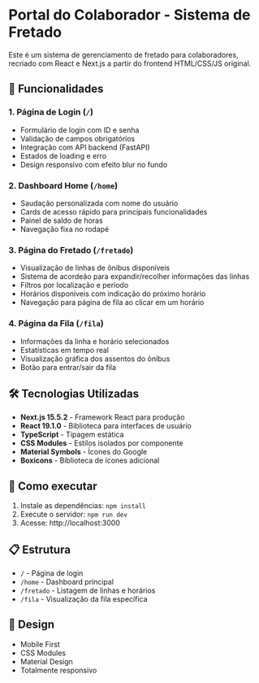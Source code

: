 # Portal do Colaborador - Sistema de Fretado

Este é um sistema de gerenciamento de fretado para colaboradores, recriado com React e Next.js a partir do frontend HTML/CSS/JS original.

## 🚀 Funcionalidades

### 1. **Página de Login** (`/`)
- Formulário de login com ID e senha
- Validação de campos obrigatórios
- Integração com API backend (FastAPI)
- Estados de loading e erro
- Design responsivo com efeito blur no fundo

### 2. **Dashboard Home** (`/home`)
- Saudação personalizada com nome do usuário
- Cards de acesso rápido para principais funcionalidades
- Painel de saldo de horas
- Navegação fixa no rodapé

### 3. **Página do Fretado** (`/fretado`)
- Visualização de linhas de ônibus disponíveis
- Sistema de acordeão para expandir/recolher informações das linhas
- Filtros por localização e período
- Horários disponíveis com indicação do próximo horário
- Navegação para página de fila ao clicar em um horário

### 4. **Página da Fila** (`/fila`)
- Informações da linha e horário selecionados
- Estatísticas em tempo real
- Visualização gráfica dos assentos do ônibus
- Botão para entrar/sair da fila

## 🛠️ Tecnologias Utilizadas

- **Next.js 15.5.2** - Framework React para produção
- **React 19.1.0** - Biblioteca para interfaces de usuário
- **TypeScript** - Tipagem estática
- **CSS Modules** - Estilos isolados por componente
- **Material Symbols** - Ícones do Google
- **Boxicons** - Biblioteca de ícones adicional

## 🚀 Como executar

1. Instale as dependências: `npm install`
2. Execute o servidor: `npm run dev`
3. Acesse: http://localhost:3000

## 📋 Estrutura

- `/` - Página de login
- `/home` - Dashboard principal
- `/fretado` - Listagem de linhas e horários
- `/fila` - Visualização da fila específica

## 🎨 Design

- Mobile First
- CSS Modules
- Material Design
- Totalmente responsivo
